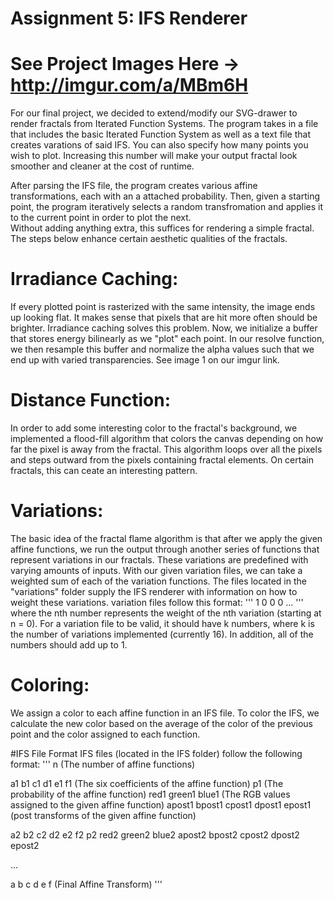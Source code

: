 # Assignment 5: IFS Renderer

# See Project Images Here -> <http://imgur.com/a/MBm6H>

For our final project, we decided to extend/modify our SVG-drawer to render fractals from Iterated Function Systems.
The program takes in a file that includes the basic Iterated Function System as well as a text file that creates varations of said IFS.
You can also specify how many points you wish to plot. Increasing this number will make your output fractal look smoother and cleaner at the cost 
of runtime.

After parsing the IFS file, the program creates various affine transformations, each with an a attached probability.
Then, given a starting point, the program iteratively selects a random transfromation and applies it to the current point in order to plot the next.  
Without adding anything extra, this suffices for rendering a simple fractal. The steps below enhance certain aesthetic qualities of the fractals.

# Irradiance Caching:
If every plotted point is rasterized with the same intensity, the image ends up looking flat. It makes sense that pixels that are hit more often should be brighter. Irradiance caching solves this problem. Now, we initialize a buffer that stores energy bilinearly as we "plot" each point. In our resolve function, we then resample this buffer and normalize the alpha values such that we end up with varied transparencies. See image 1 on our imgur link.

# Distance Function:
In order to add some interesting color to the fractal's background, we implemented a flood-fill algorithm that colors the canvas depending on how far the pixel is away from the fractal. This algorithm loops over all the pixels and steps outward from the pixels containing fractal elements. On certain fractals, this can ceate an interesting pattern. 

# Variations:
The basic idea of the fractal flame algorithm is that after we apply the given affine functions, we run the output through another series of functions that represent variations in our fractals. These variations are predefined with varying amounts of inputs. With our given variation files, we can take a weighted sum of each of the variation functions. The files located in the "variations" folder supply the IFS renderer with information on how to weight these variations.
variation files follow this format:
'''
1
0
0
0
...
'''
where the nth number represents the weight of the nth variation (starting at n = 0). For a variation file to be valid, it should have k numbers, where k is the number of variations implemented (currently 16). In addition, all of the numbers should add up to 1.

# Coloring:
We assign a color to each affine function in an IFS file. To color the IFS, we calculate the new color based on the average of the color of the previous point and the color assigned to each function.

#IFS File Format
IFS files (located in the IFS folder) follow the following format:
'''
n                  (The number of affine functions)

a1 b1 c1 d1 e1 f1  (The six coefficients of the affine function)
p1                 (The probability of the affine function)
red1 green1 blue1  (The RGB values assigned to the given affine function)
apost1 bpost1 cpost1 dpost1 epost1  (post transforms of the given affine function)

a2 b2 c2 d2 e2 f2
p2
red2 green2 blue2
apost2 bpost2 cpost2 dpost2 epost2

...

a b c d e f (Final Affine Transform)
'''


